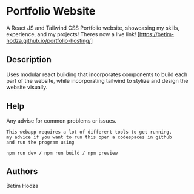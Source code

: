 # Portfolio Website

A React JS and Tailwind CSS Portfolio website, showcasing my skills, experience, and my projects!
Theres now a live link!
[https://betim-hodza.github.io/portfolio-hosting/]

## Description

Uses modular react building that incorporates components to
build each part of the website, while incorporating tailwind 
to stylize and design the website visually.

## Help

Any advise for common problems or issues.
```
This webapp requires a lot of different tools to get running,
my advice if you want to run this open a codespaces in github
and run the program using

npm run dev / npm run build / npm preview
```

## Authors

Betim Hodza
